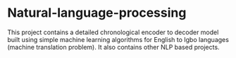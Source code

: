 # Natural-language-processing
This project contains a detailed chronological encoder to decoder model built using simple machine learning algorithms for English to Igbo languages (machine translation problem). It also contains other NLP based projects.
